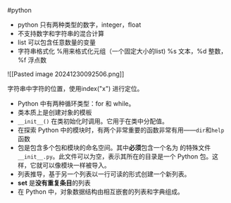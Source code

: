#python 







- python 只有两种类型的数字，integer，float
- 不支持数字和字符串的混合计算
- list 可以包含任意数量的变量
- 字符串格式化 %用来格式化元组（一个固定大小的list) %s 文本，%d 整数，%f 浮点数 

![[Pasted image 20241230092506.png]]

字符串中字符的位置，使用index("x") 进行定位。



- Python 中有两种循环类型：for 和 while。
- 类本质上是创建对象的模板
- `__init__()`  在类初始化时调用。它用于在类中分配值。
- 在探索 Python 中的模块时，有两个非常重要的函数非常有用——`dir`和`help`函数
- 包是包含多个包和模块的命名空间。其中**必须**包含一个名为 的特殊文件`__init__.py`。此文件可以为空，表示其所在的目录是一个 Python 包。这样，它就可以像模块一样被导入。
- 列表推导，基于另一个列表以一行可读的形式创建一个新列表。
- **set** 是**没有重复条目**的列表
- 在 Python 中，对象数据结构由相互嵌套的列表和字典组成。














